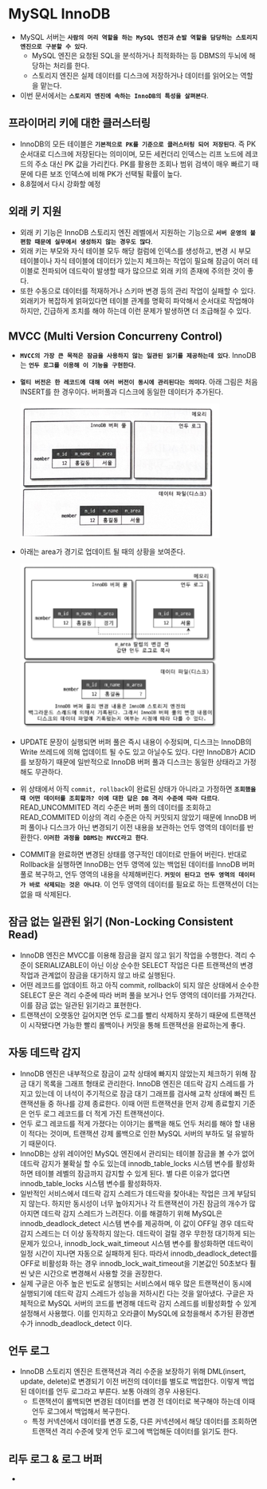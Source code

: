 # MySQL InnoDB

- MySQL 서버는 **`사람의 머리 역할을 하는 MySQL 엔진과`** **`손발 역할을 담당하는 스토리지 엔진으로 구분할 수 있다`**.
  - MySQL 엔진은 요청된 SQL을 분석하거나 최적화하는 등 DBMS의 두뇌에 해당하는 처리를 한다.
  - 스토리지 엔진은 실제 데이터를 디스크에 저장하거나 데이터를 읽어오는 역할을 맡는다.
- 이번 문서에서는 **`스토리지 엔진에 속하는 InnoDB의 특성을 살펴본다`**.

## 프라이머리 키에 대한 클러스터링

- InnoDB의 모든 테이블은 **`기본적으로 PK를 기준으로 클러스터링 되어 저장된다`**. 즉 PK 순서대로 디스크에 저장된다는 의미이며, 모든 세컨더리 인덱스는 리프 노드에 레코드의 주소 대신 PK 값을 가리킨다. PK를 활용한 조회나 범위 검색이 매우 빠르기 때문에 다른 보조 인덱스에 비해 PK가 선택될 확률이 높다.
- 8.8절에서 다시 강화할 예정

## 외래 키 지원

- 외래 키 기능은 InnoDB 스토리지 엔진 레벨에서 지원하는 기능으로 **`서버 운영의 불편함 때문에 실무에서 생성하지 않는 경우도 많다`**.
- 외래 키는 부모와 자식 테이블 모두 해당 컬럼에 인덱스를 생성하고, 변경 시 부모 테이블이나 자식 테이블에 데이터가 있는지 체크하는 작업이 필요해 잠금이 여러 테이블로 전파되어 데드락이 발생할 때가 많으므로 외래 키의 존재에 주의한 것이 좋다.
- 또한 수동으로 데이터를 적재하거나 스키마 변경 등의 관리 작업이 실패할 수 있다. 외래키가 복잡하게 얽혀있다면 테이블 관계를 명확히 파악해서 순서대로 작업해야 하지만, 긴급하게 조치를 해야 하는데 이런 문제가 발생하면 더 조급해질 수 있다.

## MVCC (Multi Version Concurreny Control)

- **`MVCC의 가장 큰 목적은 잠금을 사용하지 않는 일관된 읽기를 제공하는데 있다`**. InnoDB는 **`언두 로그를 이용해 이 기능을 구현한다`**.
- **`멀티 버전은 한 레코드에 대해 여러 버전이 동시에 관리된다는 의미다`**. 아래 그림은 처음 INSERT를 한 경우이다. 버퍼풀과 디스크에 동일한 데이터가 추가된다.

  <img src="https://github.com/programmer-sjk/TIL/blob/main/images/db/mvcc-step1.png" width="400">

- 아래는 area가 경기로 업데이트 될 때의 상황을 보여준다.

  <img src="https://github.com/programmer-sjk/TIL/blob/main/images/db/mvcc-step2.png" width="400">

- UPDATE 문장이 실행되면 버퍼 풀은 즉시 내용이 수정되며, 디스크는 InnoDB의 Write 쓰레드에 의해 업데이트 될 수도 있고 아닐수도 있다. 다만 InnoDB가 ACID를 보장하기 때문에 일반적으로 InnoDB 버퍼 풀과 디스크는 동일한 상태라고 가정해도 무관하다.
- 위 상태에서 아직 `commit, rollback`이 완료된 상태가 아니라고 가정하면 **`조회했을 때 어떤 데이터를 조회할까? 이에 대한 답은 DB 격리 수준에 따라 다르다`**. READ_UNCOMMITED 격리 수준은 버퍼 풀의 데이터를 조회하고 READ_COMMITED 이상의 격리 수준은 아직 커밋되지 않았기 때문에 InnoDB 버퍼 풀이나 디스크가 아닌 변경되기 이전 내용을 보관하는 언두 영역의 데이터를 반환한다. **`이러한 과정을 DBMS는 MVCC라고 한다`**.
- COMMIT을 완료하면 변경된 상태를 영구적인 데이터로 만들어 버린다. 반대로 Rollback을 실행하면 InnoDB는 언두 영역에 있는 백업된 데이터를 InnoDB 버퍼 풀로 복구하고, 언두 영역의 내용을 삭제해버린다. **`커밋이 된다고 언두 영역의 데이터가 바로 삭제되는 것은 아니다`**. 이 언두 영역의 데이터를 필요로 하는 트랜잭션이 더는 없을 때 삭제된다.

## 잠금 없는 일관된 읽기 (Non-Locking Consistent Read)

- InnoDB 엔진은 MVCC를 이용해 잠금을 걸지 않고 읽기 작업을 수행한다. 격리 수준이 SERIALIZABLE이 아닌 이상 순수한 SELECT 작업은 다른 트랜잭션의 변경 작업과 관계없이 잠금을 대기하지 않고 바로 실행된다.
- 어떤 레코드를 업데이트 하고 아직 commit, rollback이 되지 않은 상태에서 순수한 SELECT 문은 격리 수준에 따라 버퍼 풀을 보거나 언두 영역의 데이터를 가져간다. 이를 잠금 없는 일관된 읽기라고 표현한다.
- 트랜잭션이 오랫동안 길어지면 언두 로그를 빨리 삭제하지 못하기 때문에 트랜잭션이 시작됐다면 가능한 빨리 롤백이나 커밋을 통해 트랜잭션을 완료하는게 좋다.

## 자동 데드락 감지

- InnoDB 엔진은 내부적으로 잠금이 교착 상태에 빠지지 않았는지 체크하기 위해 잠금 대기 목록을 그래프 형태로 관리한다. InnoDB 엔진은 데드락 감지 스레드를 가지고 있는데 이 녀석이 주기적으로 잠금 대기 그래프를 검사해 교착 상태에 빠진 트랜잭션들 중 하나를 강제 종료한다. 이때 어떤 트랜잭션을 먼저 강제 종료할지 기준은 언두 로그 레코드를 더 적게 가진 트랜잭션이다.
- 언두 로그 레코드를 적게 가졌다는 이야기는 롤백을 해도 언두 처리를 해야 할 내용이 적다는 것이며, 트랜잭션 강제 롤백으로 인한 MySQL 서버의 부하도 덜 유발하기 때문이다.
- InnoDB는 상위 레이어인 MySQL 엔진에서 관리되는 테이블 잠금을 볼 수가 없어 데드락 감지가 불확실 할 수도 있는데 innodb_table_locks 시스템 변수를 활성화하면 테이블 레벨의 잠금까지 감지할 수 있게 된다. 별 다른 이유가 없다면 innodb_table_locks 시스템 변수를 활성화하자.
- 일반적인 서비스에서 데드락 감지 스레드가 데드락을 찾아내는 작업은 크게 부담되지 않는다. 하지만 동시성이 너무 높아지거나 각 트랜잭션이 가진 잠금의 개수가 많아지면 데드락 감지 스레드가 느려진다. 이를 해결하기 위해 MySQL은 innodb_deadlock_detect 시스템 변수를 제공하며, 이 값이 OFF일 경우 데드락 감지 스레드는 더 이상 동작하지 않는다. 데드락이 걸릴 경우 무한정 대기하게 되는 문제가 있으나, innodb_lock_wait_timeout 시스템 변수를 활성화하면 데드락이 일정 시간이 지나면 자동으로 실패하게 된다. 따라서 innodb_deadlock_detect를 OFF로 비활성화 하는 경우 innodb_lock_wait_timeout을 기본값인 50초보다 훨씬 낮은 시간으로 변경해서 사용할 것을 권장한다.
- 실제 구글은 아주 높은 빈도로 실행되는 서비스에서 매우 많은 트랜잭션이 동시에 실행되기에 데드락 감지 스레드가 성능을 저하시킨 다는 것을 알아냈다. 구글은 자체적으로 MySQL 서버의 코드를 변경해 데드락 감지 스레드를 비활성화할 수 있게 설정해서 사용했다. 이를 인지하고 오라클이 MySQL에 요청을해서 추가된 환경변수가 innodb_deadlock_detect 이다.

## 언두 로그

- InnoDB 스토리지 엔진은 트랜잭션과 격리 수준을 보장하기 위해 DML(insert, update, delete)로 변경되기 이전 버전의 데이터를 별도로 백업한다. 이렇게 백업된 데이터를 언두 로그라고 부른다. 보통 아래의 경우 사용된다.
  - 트랜잭션이 롤백되면 변경된 데이터를 변경 전 데이터로 복구해야 하는데 이때 언두 로그에서 백업해서 복구한다.
  - 특정 커넥션에서 데이터를 변경 도중, 다른 커넥션에서 해당 데이터를 조회하면 트랜잭션 격리 수준에 맞게 언두 로그에 백업해둔 데이터를 읽기도 한다.

## 리두 로그 & 로그 버퍼

-
